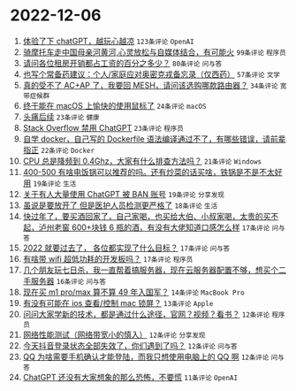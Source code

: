 # 2022-12-06

1. [体验了下 chatGPT，越玩心越凉](https://www.v2ex.com/t/900396) `123条评论` `OpenAI`
1. [骑摩托车走中国母亲河黄河,心灵放松与自媒体结合，有可能火](https://www.v2ex.com/t/900388) `99条评论` `程序员`
1. [请问各位租房开销都占工资的百分之多少？](https://www.v2ex.com/t/900458) `80条评论` `问与答`
1. [也写个常备药建议：个人/家庭应对奥密克戎备忘录（仅西药）](https://www.v2ex.com/t/900404) `57条评论` `文学`
1. [真的受不了 AC+AP 了，我要回 MESH，请问该选购哪款路由器？](https://www.v2ex.com/t/900467) `34条评论` `宽带症候群`
1. [终于能在 macOS 上愉快的使用鼠标了](https://www.v2ex.com/t/900408) `24条评论` `macOS`
1. [头痛后续](https://www.v2ex.com/t/900399) `23条评论` `健康`
1. [Stack Overflow 禁用 ChatGPT](https://www.v2ex.com/t/900393) `23条评论` `程序员`
1. [自学 docker，自己写的 Dockerfile 语法编译通过不了，有哪些错误，请前辈指正](https://www.v2ex.com/t/900487) `22条评论` `Docker`
1. [CPU 总是降频到 0.4Ghz，大家有什么排查方法吗？](https://www.v2ex.com/t/900395) `21条评论` `Windows`
1. [400-500 有啥电饭锅可以推荐的吗。还有炒菜的话买啥，铁锅是不是不太好用](https://www.v2ex.com/t/900429) `19条评论` `生活`
1. [关于有人大量使用 ChatGPT 被 BAN 账号](https://www.v2ex.com/t/900398) `19条评论` `分享发现`
1. [虽说是要放开了 但是医护人员检测更严格了](https://www.v2ex.com/t/900428) `18条评论` `生活`
1. [快过年了，要买酒回家了，自己家喝，也买给大伯、小叔家喝，太贵的买不起，泸州老窖 600+块钱 6 瓶的酒，有没有大佬知道口感怎么样](https://www.v2ex.com/t/900447) `17条评论` `问与答`
1. [2022 就要过去了， 各位都实现了什么目标？](https://www.v2ex.com/t/900422) `17条评论` `问与答`
1. [有啥带 wifi 超低功耗的开发板吗？](https://www.v2ex.com/t/900397) `17条评论` `程序员`
1. [几个朋友玩七日杀，我一直帮着搞服务器，现在云服务器配置不够，想买个二手服务器](https://www.v2ex.com/t/900387) `16条评论` `问与答`
1. [现在买 m1 pro/max 算不算 49 年入国军？](https://www.v2ex.com/t/900426) `14条评论` `MacBook Pro`
1. [有没有可能在 ios 查看/控制 mac 锁屏？](https://www.v2ex.com/t/900462) `13条评论` `Apple`
1. [问问大家学新的技术，都是通过什么途径，官网？视频？看书？](https://www.v2ex.com/t/900493) `12条评论` `程序员`
1. [网络性能测试（网络带宽小的慎入）](https://www.v2ex.com/t/900474) `12条评论` `分享发现`
1. [今天抖音登录状态全部失效了，你们遇到了吗？](https://www.v2ex.com/t/900431) `12条评论` `问与答`
1. [QQ 为啥需要手机确认才能登陆，而我只想使用电脑上的 QQ 啊](https://www.v2ex.com/t/900392) `12条评论` `问与答`
1. [ChatGPT 还没有大家想象的那么恐怖，不要慌](https://www.v2ex.com/t/900466) `11条评论` `OpenAI`

